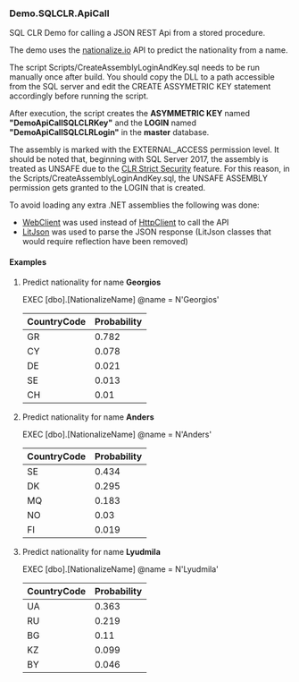 ### Demo.SQLCLR.ApiCall
SQL CLR Demo for calling a JSON REST Api from a stored procedure.

The demo uses the [nationalize.io](https://nationalize.io/) API to predict the nationality from a name.

The script Scripts/CreateAssemblyLoginAndKey.sql needs to be run manually once after build.
You should copy the DLL to a path accessible from the SQL server and edit the CREATE ASSYMETRIC KEY statement accordingly before running the script.

After execution, the script creates the **ASYMMETRIC KEY** named **"DemoApiCallSQLCLRKey"** and the **LOGIN** named **"DemoApiCallSQLCLRLogin"** in the **master** database.

The assembly is marked with the EXTERNAL_ACCESS permission level.
It should be noted that, beginning with SQL Server 2017, the assembly is treated as UNSAFE due to the [CLR Strict Security](https://learn.microsoft.com/en-us/sql/database-engine/configure-windows/clr-strict-security?view=sql-server-ver15) feature.
For this reason, in the Scripts/CreateAssemblyLoginAndKey.sql, the UNSAFE ASSEMBLY permission gets granted to the LOGIN that is created.

To avoid loading any extra .NET assemblies the following was done:

- [WebClient](https://learn.microsoft.com/en-us/dotnet/api/system.net.webclient?view=netframework-4.5) was used instead of [HttpClient](https://learn.microsoft.com/en-us/dotnet/api/system.net.http.httpclient?view=netframework-4.5) to call the API
- [LitJson](https://github.com/LitJSON/litjson) was used to parse the JSON response (LitJson classes that would require reflection have been removed)

#### Examples
1. Predict nationality for name **Georgios**

    EXEC [dbo].[NationalizeName] @name = N'Georgios'

    | CountryCode |	 Probability |
    | ----------- | -----------  |
    | GR          | 0.782        |
    | CY          |	0.078        |
    | DE	      | 0.021        |
    | SE	      | 0.013        |
    | CH          | 0.01         |

2. Predict nationality for name **Anders**

    EXEC [dbo].[NationalizeName] @name = N'Anders'

    | CountryCode |	Probability |
    | ----------- | ----------- |
    | SE          |	0.434       |
    | DK          |	0.295       |
    | MQ          |	0.183       |
    | NO	      | 0.03        |
    | FI	      | 0.019       |

3. Predict nationality for name **Lyudmila**

    EXEC [dbo].[NationalizeName] @name = N'Lyudmila'

    |CountryCode  |	Probability |
    | ----------- | ----------- |
    |UA	          | 0.363       |
    |RU	          | 0.219       |
    |BG	          | 0.11        |
    |KZ	          | 0.099       |
    |BY	          | 0.046       |
